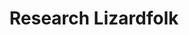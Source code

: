---
title: Research Lizardfolk
props: none
reward: 15 leaves
post: We would like information regarding the lizardfolk. 15 leaves for a 2 page article and 25 total if backed by scientific research.
summary:
draft: true

---